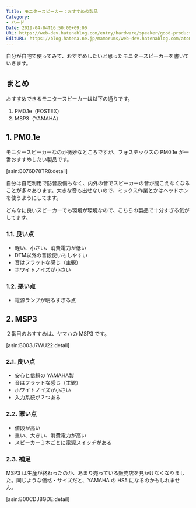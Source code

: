 ```yaml
---
Title: モニタースピーカー：おすすめの製品
Category:
- ハード
Date: 2019-04-04T16:50:00+09:00
URL: https://web-dev.hatenablog.com/entry/hardware/speaker/good-products
EditURL: https://blog.hatena.ne.jp/mamorums/web-dev.hatenablog.com/atom/entry/10257846132682911669
---
```


自分が自宅で使ってみて、おすすめしたいと思ったモニタースピーカーを書いていきます。


## まとめ
おすすめできるモニタースピーカーは以下の通りです。

1. PM0.1e（FOSTEX）
2. MSP3（YAMAHA）


## 1. PM0.1e
モニタースピーカーなのか微妙なところですが、フォステックスの PM0.1e が一番おすすめしたい製品です。

[asin:B076D78TR8:detail]

自分は自宅利用で防音設備もなく、内外の音でスピーカーの音が聞こえなくなることが多々あります。大きな音も出せないので、ミックス作業とかはヘッドホンを使うようにしてます。

どんなに良いスピーカーでも環境が環境なので、こちらの製品で十分すぎる気がしてます。

### 1.1. 良い点
- 軽い、小さい、消費電力が低い
- DTM以外の普段使いもしやすい
- 音はフラットな感じ（主観）
- ホワイトノイズが小さい

### 1.2. 悪い点
- 電源ランプが明るすぎる点


## 2. MSP3
２番目のおすすめは、ヤマハの MSP3 です。

[asin:B003J7WU22:detail]

### 2.1. 良い点
- 安心と信頼の YAMAHA製
- 音はフラットな感じ（主観）
- ホワイトノイズが小さい
- 入力系統が２つある

### 2.2. 悪い点
- 値段が高い
- 重い、大きい、消費電力が高い
- スピーカー１本ごとに電源スイッチがある

### 2.3. 補足
MSP3 は生産が終わったのか、あまり売っている販売店を見かけなくなりました。同じような価格・サイズだと、YAMAHA の HS5 になるのかもしれません。

[asin:B00CDJ8GDE:detail]
